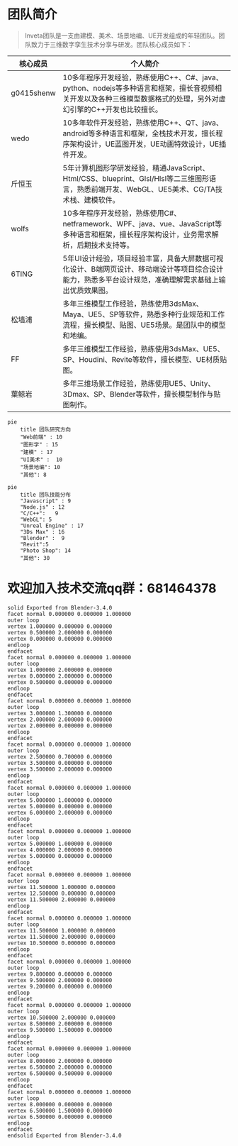 # 团队简介

>Inveta团队是一支由建模、美术、场景地编、UE开发组成的年轻团队。团队致力于三维数字孪生技术分享与研发。团队核心成员如下：

| 核心成员   | 个人简介                                                                                                                                                         |
| ---------- | ---------------------------------------------------------------------------------------------------------------------------------------------------------------- |
| g0415shenw | 10多年程序开发经验，熟练使用C++、C#、java、python、nodejs等多种语言和框架，擅长音视频相关开发以及各种三维模型数据格式的处理，另外对虚幻引擎的C++开发也比较擅长。 |
| wedo       | 10多年软件开发经验，熟练使用C++、QT、java、android等多种语言和框架，全栈技术开发，擅长程序架构设计，UE蓝图开发，UE动画特效设计，UE插件开发。                     |
| 斤恒玉     | 5年计算机图形学研发经验，精通JavaScript、Html/CSS、blueprint、Glsl/Hlsl等二三维图形语言，熟悉前端开发、WebGL、UE5美术、CG/TA技术栈、建模软件。                   |
| wolfs      | 10多年程序开发经验，熟练使用C#、netframework、WPF、java、vue、JavaScript等多种语言和框架，擅长程序架构设计，业务需求解析，后期技术支持等。                       |
| 6TING      | 5年UI设计经验，项目经验丰富，具备大屏数据可视化设计、B端网页设计、移动端设计等项目综合设计能力，熟悉多平台设计规范，准确理解需求基础上输出优质效果图。           |
| 松墙浦     | 多年三维模型工作经验，熟练使用3dsMax、Maya、UE5、SP等软件，熟悉多种行业规范和工作流程，擅长模型、贴图、UE5场景。是团队中的模型和地编。                           |
| FF         | 多年三维模型工作经验，熟练使用3dsMax、UE5、SP、Houdini、Revite等软件，擅长模型、UE材质贴图。                                                                     |
| 葉鲸岩     | 多年三维场景工作经验，熟练使用UE5、Unity、3Dmax、SP、Blender等软件，擅长模型制作与贴图制作。                                                                     |

```mermaid
pie  
    title 团队研究方向
    "Web前端" : 10
    "图形学" : 15
    "建模" : 17
    "UI美术" :  10
    "场景地编": 10
    "其他": 8
```

```mermaid
pie  
    title 团队技能分布
    "Javascript" : 9
    "Node.js" : 12
    "C/C++":   9
    "WebGL": 5
    "Unreal Engine" : 17
    "3Ds Max" : 16
    "Blender" :  9
    "Revit":5
    "Photo Shop": 14
    "其他": 30
```

# 欢迎加入技术交流qq群：681464378


```stl
solid Exported from Blender-3.4.0
facet normal 0.000000 0.000000 1.000000
outer loop
vertex 1.000000 0.000000 0.000000
vertex 0.500000 2.000000 0.000000
vertex 0.000000 0.000000 0.000000
endloop
endfacet
facet normal 0.000000 0.000000 1.000000
outer loop
vertex 1.000000 2.000000 0.000000
vertex 0.000000 2.000000 0.000000
vertex 0.500000 0.000000 0.000000
endloop
endfacet
facet normal 0.000000 0.000000 1.000000
outer loop
vertex 3.000000 1.300000 0.000000
vertex 2.000000 2.000000 0.000000
vertex 2.000000 0.000000 0.000000
endloop
endfacet
facet normal 0.000000 0.000000 1.000000
outer loop
vertex 2.500000 0.700000 0.000000
vertex 3.500000 0.000000 0.000000
vertex 3.500000 2.000000 0.000000
endloop
endfacet
facet normal 0.000000 0.000000 1.000000
outer loop
vertex 5.000000 1.000000 0.000000
vertex 5.000000 0.000000 0.000000
vertex 6.000000 2.000000 0.000000
endloop
endfacet
facet normal 0.000000 0.000000 1.000000
outer loop
vertex 5.000000 1.000000 0.000000
vertex 4.000000 2.000000 0.000000
vertex 5.000000 0.000000 0.000000
endloop
endfacet
facet normal 0.000000 0.000000 1.000000
outer loop
vertex 11.500000 1.000000 0.000000
vertex 12.500000 0.000000 0.000000
vertex 11.500000 2.000000 0.000000
endloop
endfacet
facet normal 0.000000 0.000000 1.000000
outer loop
vertex 11.500000 1.000000 0.000000
vertex 11.500000 2.000000 0.000000
vertex 10.500000 0.000000 0.000000
endloop
endfacet
facet normal 0.000000 0.000000 1.000000
outer loop
vertex 9.800000 0.000000 0.000000
vertex 9.500000 2.000000 0.000000
vertex 9.200000 0.000000 0.000000
endloop
endfacet
facet normal 0.000000 0.000000 1.000000
outer loop
vertex 10.500000 2.000000 0.000000
vertex 8.500000 2.000000 0.000000
vertex 9.500000 1.500000 0.000000
endloop
endfacet
facet normal 0.000000 0.000000 1.000000
outer loop
vertex 8.000000 2.000000 0.000000
vertex 6.500000 2.000000 0.000000
vertex 6.500000 0.500000 0.000000
endloop
endfacet
facet normal 0.000000 0.000000 1.000000
outer loop
vertex 8.000000 0.000000 0.000000
vertex 6.500000 1.500000 0.000000
vertex 6.500000 0.000000 0.000000
endloop
endfacet
endsolid Exported from Blender-3.4.0
```